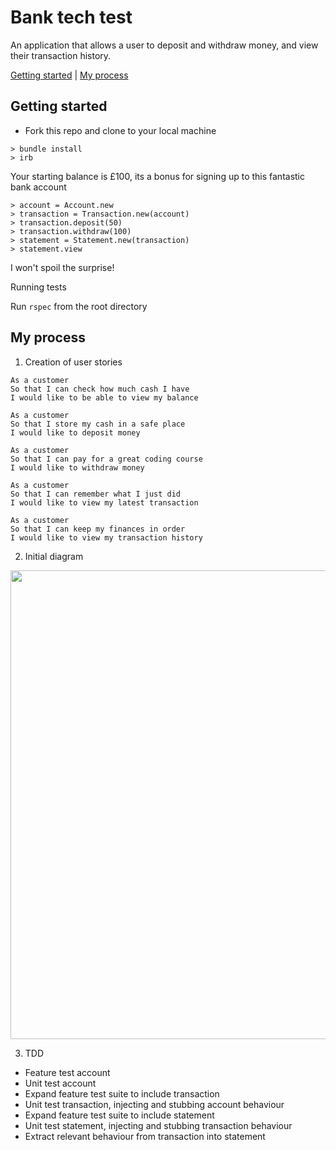 # Bank tech test

An application that allows a user to deposit and withdraw money, and view their transaction history.

[Getting started](#getting-started)  | [My process](#my-process)


## Getting started

* Fork this repo and clone to your local machine

```
> bundle install
> irb
```
Your starting balance is £100, its a bonus for signing up to this fantastic bank account
```
> account = Account.new
> transaction = Transaction.new(account)
> transaction.deposit(50)
> transaction.withdraw(100)
> statement = Statement.new(transaction)
> statement.view
```
I won't spoil the surprise!

Running tests

Run
``` rspec ```
from the root directory

## My process

1. Creation of user stories

```
As a customer
So that I can check how much cash I have
I would like to be able to view my balance
```
```
As a customer
So that I store my cash in a safe place
I would like to deposit money
```
```
As a customer
So that I can pay for a great coding course
I would like to withdraw money
```
```
As a customer
So that I can remember what I just did
I would like to view my latest transaction
```
```
As a customer
So that I can keep my finances in order
I would like to view my transaction history
```
2. Initial diagram
<img src="/assets/images/diagram_bank_tech_test.png" width="750px" />

3. TDD
- Feature test account
- Unit test account
- Expand feature test suite to include transaction
- Unit test transaction, injecting and stubbing account behaviour
- Expand feature test suite to include statement
- Unit test statement, injecting and stubbing transaction behaviour
- Extract relevant behaviour from transaction into statement

